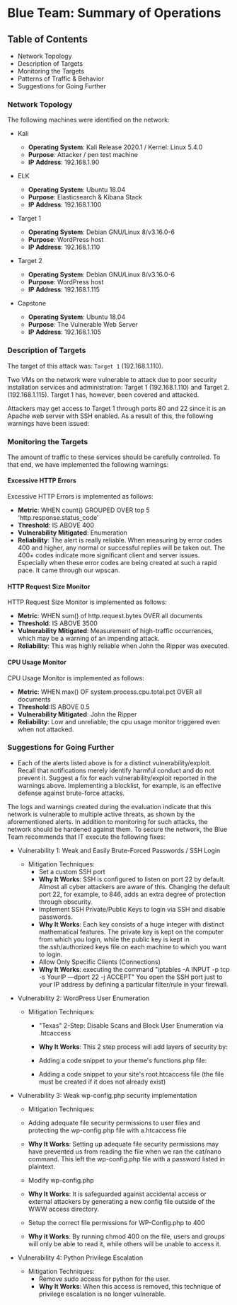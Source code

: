 # Blue Team: Summary of Operations

## Table of Contents
- Network Topology
- Description of Targets
- Monitoring the Targets
- Patterns of Traffic & Behavior
- Suggestions for Going Further

### Network Topology


The following machines were identified on the network:

- Kali
  - **Operating System**: Kali Release 2020.1 / Kernel: Linux 5.4.0
  - **Purpose**: Attacker / pen test machine
  - **IP Address**: 192.168.1.90

- ELK
  - **Operating System**: Ubuntu 18.04
  - **Purpose**: Elasticsearch & Kibana Stack
  - **IP Address**: 192.168.1.100

- Target 1
  - **Operating System**: Debian GNU/Linux 8/v3.16.0-6
  - **Purpose**: WordPress host
  - **IP Address**: 192.168.1.110

- Target 2
  - **Operating System**: Debian GNU/Linux 8/v3.16.0-6
  - **Purpose**: WordPress host
  - **IP Address**: 192.168.1.115

- Capstone
  - **Operating System**: Ubuntu 18.04
  - **Purpose**: The Vulnerable Web Server
  - **IP Address**: 192.168.1.105

### Description of Targets

The target of this attack was: `Target 1` (192.168.1.110).

Two VMs on the network were vulnerable to attack due to poor security installation services and administration: Target 1 (192.168.1.110) and Target 2. (192.168.1.115). Target 1 has, however, been covered and attacked.

Attackers may get access to Target 1 through ports 80 and 22 since it is an Apache web server with SSH enabled. As a result of this, the following warnings have been issued:

### Monitoring the Targets

The amount of traffic to these services should be carefully controlled. To that end, we have implemented the following warnings:

#### Excessive HTTP Errors
Excessive HTTP Errors is implemented as follows:
  - **Metric**: 
    WHEN count() GROUPED OVER top 5 ‘http.response.status_code’
  - **Threshold**: IS ABOVE 400
  - **Vulnerability Mitigated**: Enumeration
  - **Reliability**: The alert is really reliable. When measuring by error codes 400 and higher, any normal or successful replies will be taken out. The 400+ codes indicate more significant client and server issues. Especially when these error codes are being created at such a rapid pace. It came through our wpscan.




#### HTTP Request Size Monitor
HTTP Request Size Monitor is implemented as follows:
  - **Metric**: WHEN sum() of http.request.bytes OVER all documents
  - **Threshold**: IS ABOVE 3500
  - **Vulnerability Mitigated**: Measurement of high-traffic occurrences, which may be a warning of an impending attack.
  - **Reliability**: This was highly reliable when John the Ripper was executed.
  


#### CPU Usage Monitor
CPU Usage Monitor is implemented as follows:
  - **Metric**: WHEN max() OF system.process.cpu.total.pct OVER all documents
  - **Threshold**:IS ABOVE 0.5
  - **Vulnerability Mitigated**: John the Ripper
  - **Reliability**: Low and unreliable; the cpu usage monitor triggered even when not attacked.
  


### Suggestions for Going Further

- Each of the alerts listed above is for a distinct vulnerability/exploit. Recall that notifications merely identify harmful conduct and do not prevent it. Suggest a fix for each vulnerability/exploit reported in the warnings above. Implementing a blocklist, for example, is an effective defense against brute-force attacks.

The logs and warnings created during the evaluation indicate that this network is vulnerable to multiple active threats, as shown by the aforementioned alerts. In addition to monitoring for such attacks, the network should be hardened against them. To secure the network, the Blue Team recommends that IT execute the following fixes:
- Vulnerability 1: Weak and Easily Brute-Forced Passwords / SSH Login
  - Mitigation Techniques:
    - Set a custom SSH port
    - **Why It Works**: SSH is configured to listen on port 22 by default. Almost all cyber attackers are aware of this. Changing the default port 22, for example, to 846, adds an extra degree of protection through obscurity.
    - Implement SSH Private/Public Keys to login via SSH and disable passwords.
    - **Why It Works**: Each key consists of a huge integer with distinct mathematical features. The private key is kept on the computer from which you login, while the public key is kept in the.ssh/authorized keys file on each machine to which you want to login.
    - Allow Only Specific Clients (Connections)
    - **Why It Works**: executing the command "iptables -A INPUT -p tcp -s YourIP —dport 22 -j ACCEPT" You open the SSH port just to your IP address by defining a particular filter/rule in your firewall.
- Vulnerability 2: WordPress User Enumeration
  - Mitigation Techniques: 
    - "Texas" 2-Step: Disable Scans and Block User Enumeration via .htcaccess
    - **Why It Works**: This 2 step process will add layers of security by:
    - Adding a code snippet to your theme's functions.php file:

    - Adding a code snippet to your site's root.htcaccess file (the file must be created if it does not already exist)
  
- Vulnerability 3: Weak wp-config.php security implementation
  - Mitigation Techniques:
  - Adding adequate file security permissions to user files and protecting the wp-config.php file with a.htcaccess file
  - **Why It Works**: Setting up adequate file security permissions may have prevented us from reading the file when we ran the cat/nano command. This left the wp-config.php file with a password listed in plaintext.

  - Modify wp-config.php
  - **Why It Works**: It is safeguarded against accidental access or external attackers by generating a new config file outside of the WWW access directory.
  - Setup the correct file permissions for WP-Config.php to 400
  - **Why it Works**: By running chmod 400 on the file, users and groups will only be able to read it, while others will be unable to access it.
- Vulnerability 4: Python Privilege Escalation
  - Mitigation Techniques: 
    - Remove sudo access for python for the user.
    - **Why It Works**: When this access is removed, this technique of privilege escalation is no longer vulnerable.
